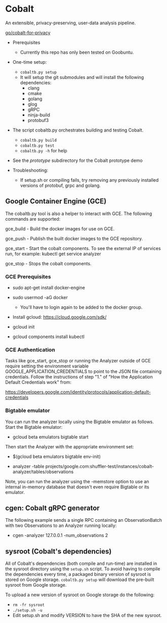 # Cobalt
An extensible, privacy-preserving, user-data analysis pipeline.

[go/cobalt-for-privacy](https://goto.google.com/cobalt-for-privacy)

* Prerequisites
  * Currently this repo has only been tested on Goobuntu.

* One-time setup:
  * `cobaltb.py setup`
  * It will setup the git submodules and will install the following
    dependencies:
    * clang
    * cmake
    * golang
    * glog
    * gRPC
    * ninja-build
    * protobuf3

* The script cobaltb.py orchestrates building and testing Cobalt.
  * `cobaltb.py build`
  * `cobaltb.py test`
  * `cobaltb.py -h` for help

* See the *prototype* subdirectory for the Cobalt prototype demo

* Troubleshooting:
  * If setup.sh or compiling fails, try removing any previously installed
    versions of protobuf, grpc and golang.

## Google Container Engine (GCE)

The cobaltb.py tool is also a helper to interact with GCE.  The following
commands are supported:

gce\_build   - Build the docker images for use on GCE.

gce\_push    - Publish the built docker images to the GCE repository.

gce\_start   - Start the cobalt components.  To see the external IP of services
               run, for example: kubectl get service analyzer

gce\_stop    - Stops the cobalt components.

### GCE Prerequisites

* sudo apt-get install docker-engine

* sudo usermod -aG docker
  * You'll have to login again to be added to the docker group.

* Install gcloud: https://cloud.google.com/sdk/

* gcloud init

* gcloud components install kubectl

### GCE Authentication

Tasks like gce\_start, gce\_stop or running the Analyzer outside of GCE require
setting the environment variable GOOGLE\_APPLICATION\_CREDENTIALS to point to
the JSON file containing credentials.  Follow the instructions of step "1." of
"How the Application Default Credentials work" from:

<https://developers.google.com/identity/protocols/application-default-credentials>

### Bigtable emulator

You can run the analyzer locally using the Bigtable emulator as follows.  Start
the Bigtable emulator:

* gcloud beta emulators bigtable start

Then start the Analyzer with the appropriate environment set:

* $(gcloud beta emulators bigtable env-init)

* analyzer -table projects/google.com:shuffler-test/instances/cobalt-analyzer/tables/observations

Note, you can run the analyzer using the -memstore option to use an internal
in-memory database that doesn't even require Bigtable or its emulator.

## cgen: Cobalt gRPC generator

The following example sends a single RPC containing an ObservationBatch with two
Observations to an Analyzer running locally:

* cgen -analyzer 127.0.0.1 -num\_observations 2

## sysroot (Cobalt's dependencies)

All of Cobalt's dependencies (both compile and run-time) are installed in the
sysroot directory using the `setup.sh` script.  To avoid having to compile the
dependencies every time, a packaged binary version of sysroot is stored on
Google storage.  `cobaltb.py setup` will download the pre-built sysroot from
Google storage.

To upload a new version of sysroot on Google storage do the following:

* `rm -fr sysroot`
* `./setup.sh -u`
* Edit setup.sh and modify VERSION to have the SHA of the new sysroot.
